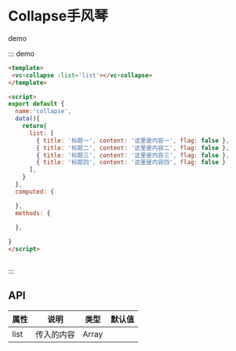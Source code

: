 # Collapse手风琴

demo

::: demo

```HTML
<template>
 <vc-collapse :list='list'></vc-collapse>  
</template>

<script>
export default {
  name:'collapse',
  data(){
    return{
      list: [
        { title: '标题一', content: '这里是内容一', flag: false },
        { title: '标题二', content: '这里是内容二', flag: false },
        { title: '标题三', content: '这里是内容三', flag: false },
        { title: '标题四', content: '这里是内容四', flag: false }
      ],
    }
  },
  computed: {

  },
  methods: {
 
  },

}
</script>



```
:::
## API

| 属性    | 说明     | 类型   | 默认值 |
| ------- | -------- | -------- |-------- |
| list   | 传入的内容     | Array |    |

